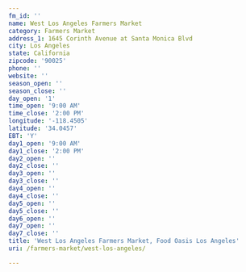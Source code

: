 ```yaml
---
fm_id: ''
name: West Los Angeles Farmers Market
category: Farmers Market
address_1: 1645 Corinth Avenue at Santa Monica Blvd
city: Los Angeles
state: California
zipcode: '90025'
phone: ''
website: ''
season_open: ''
season_close: ''
day_open: '1'
time_open: '9:00 AM'
time_close: '2:00 PM'
longitude: '-118.4505'
latitude: '34.0457'
EBT: 'Y'
day1_open: '9:00 AM'
day1_close: '2:00 PM'
day2_open: ''
day2_close: ''
day3_open: ''
day3_close: ''
day4_open: ''
day4_close: ''
day5_open: ''
day5_close: ''
day6_open: ''
day7_open: ''
day7_close: ''
title: 'West Los Angeles Farmers Market, Food Oasis Los Angeles'
uri: /farmers-market/west-los-angeles/

---
```

